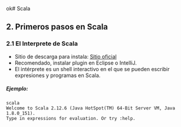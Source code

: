 ok# Scala
## 2. Primeros pasos en Scala
### 2.1 El Interprete de Scala
* Sitio de descarga para instala: [Sitio oficial](http://www.scala-lang.org)
* Recomendado, instalar plugin en Eclipse o IntelliJ.
* El intérprete es un shell interactivo  en el que se pueden escribir expresiones y programas en Scala.
##### Ejemplo:
```shell
scala
Welcome to Scala 2.12.6 (Java HotSpot(TM) 64-Bit Server VM, Java 1.8.0_151).
Type in expressions for evaluation. Or try :help.
```

<!--stackedit_data:
eyJoaXN0b3J5IjpbODU0MTUyODc5LDM0NzU3NjI5MywtNjg5Nj
IwMzkwXX0=
-->